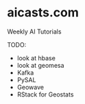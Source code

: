 # aicasts.com

Weekly AI Tutorials

TODO:
- look at hbase
- look at geomesa
- Kafka
- PySAL
- Geowave 
- RStack for Geostats
